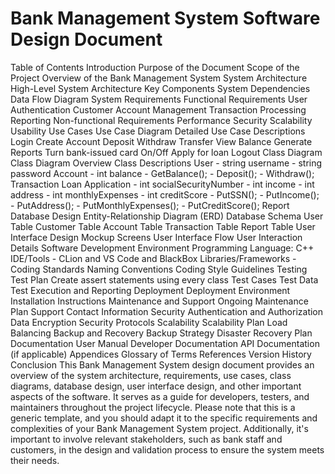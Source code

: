 <h1>Bank Management System Software Design Document</h1>
Table of Contents
Introduction
Purpose of the Document
Scope of the Project
Overview of the Bank Management System
System Architecture
High-Level System Architecture
Key Components
System Dependencies
Data Flow Diagram
System Requirements
Functional Requirements
User Authentication
Customer Account Management
Transaction Processing
Reporting
Non-functional Requirements
Performance
Security
Scalability
Usability
Use Cases
Use Case Diagram
Detailed Use Case Descriptions
Login
Create Account
Deposit
Withdraw
Transfer
View Balance
Generate Reports
Turn bank-issued card On/Off
Apply for loan
Logout
Class Diagram
Class Diagram Overview
Class Descriptions
User
- string username
- string password
Account
- int balance
- GetBalance();
- Deposit();
- Withdraw();
Transaction
Loan Application
- int socialSecurityNumber
- int income
- int address
- int monthlyExpenses
- int creditScore
- PutSSN();
- PutIncome();
- PutAddress();
- PutMonthlyExpenses();
- PutCreditScore();
Report
Database Design
Entity-Relationship Diagram (ERD)
Database Schema
User Table
Customer Table
Account Table
Transaction Table
Report Table
User Interface Design
Mockup Screens
User Interface Flow
User Interaction Details
Software Development Environment
Programming Language: C++
IDE/Tools - CLion and VS Code and BlackBox
Libraries/Frameworks - 
Coding Standards
Naming Conventions
Coding Style Guidelines
Testing
Test Plan
Create assert statements using every class
Test Cases
Test Data
Test Execution and Reporting
Deployment
Deployment Environment
Installation Instructions
Maintenance and Support
Ongoing Maintenance Plan
Support Contact Information
Security
Authentication and Authorization
Data Encryption
Security Protocols
Scalability
Scalability Plan
Load Balancing
Backup and Recovery
Backup Strategy
Disaster Recovery Plan
Documentation
User Manual
Developer Documentation
API Documentation (if applicable)
Appendices
Glossary of Terms
References
Version History
Conclusion
This Bank Management System design document provides an overview of the system architecture, requirements, use cases, class diagrams, database design, user interface design, and other important aspects of the software. It serves as a guide for developers, testers, and maintainers throughout the project lifecycle.
Please note that this is a generic template, and you should adapt it to the specific requirements and complexities of your Bank Management System project. Additionally, it's important to involve relevant stakeholders, such as bank staff and customers, in the design and validation process to ensure the system meets their needs.

